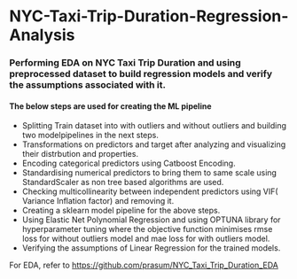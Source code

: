 # NYC-Taxi-Trip-Duration-Regression-Analysis

### Performing EDA on NYC Taxi Trip Duration and using preprocessed dataset to build regression models and verify the assumptions associated with it.

#### The below steps are used for creating the ML pipeline

- Splitting Train dataset into with outliers and without outliers and building two modelpipelines in the next steps.
- Transformations on predictors and target after analyzing and visualizing their distrbution and properties.
- Encoding categorical predictors using Catboost Encoding.
- Standardising numerical predictors to bring them to same scale using StandardScaler as non tree based algorithms are used.
- Checking multicollinearity between independent predictors using VIF( Variance Inflation factor) and removing it.
- Creating a sklearn model pipeline for the above steps.
- Using Elastic Net Polynomial Regression and using OPTUNA library for hyperparameter tuning where the objective function minimises rmse loss for without outliers model and mae loss for with outliers model.
- Verifying the assumptions of Linear Regression for the trained models.

For EDA, refer to https://github.com/prasum/NYC_Taxi_Trip_Duration_EDA
